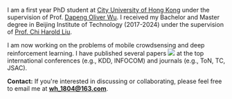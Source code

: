 I am a first year PhD student at [City University of Hong Kong](https://www.cs.cityu.edu.hk/) under the supervision of Prof. [Dapeng Oliver Wu](https://scholars.cityu.edu.hk/en/persons/dapeng-wu(b99d0792-b295-4cc4-9d6a-08240958df5a).html). I received my Bachelor and Master degree in Beijing Institute of Technology (2017-2024) under the supervision of [Prof. Chi Harold Liu](https://scholar.google.com/citations?user=3IgFTEkAAAAJ).

I am now working on the problems of mobile crowdsensing and deep reinforcement learning. I have published several papers <a href='https://scholar.google.com/citations?user=tkHiYjMAAAAJ'><img src="https://img.shields.io/endpoint?logo=Google%20Scholar&url=https%3A%2F%2Fcdn.jsdelivr.net%2Fgh%2FHaoooWang%2FHaoooWang.github.io@google-scholar-stats%2Fgs_data_shieldsio.json&labelColor=f6f6f6&color=9cf&style=flat&label=citations"></a> at the top international conferences (e.g., KDD, INFOCOM) and journals (e.g., ToN, TC, JSAC). 

**Contact:** If you're interested in discussing or collaborating, please feel free to email me at **wh_1804@163.com**.
